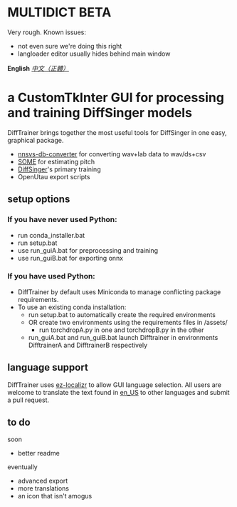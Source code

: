 # MULTIDICT BETA
Very rough. 
Known issues:
- not even sure we're doing this right
- langloader editor usually hides behind main window

**English** *[中文（正體）](./README-zh.md)*

# a CustomTkInter GUI for processing and training DiffSinger models
DiffTrainer brings together the most useful tools for DiffSinger in one easy, graphical package.
- [nnsvs-db-converter](https://github.com/UtaUtaUtau/nnsvs-db-converter) for converting wav+lab data to wav/ds+csv
- [SOME](https://github.com/openvpi/SOME) for estimating pitch
- [DiffSinger](https://github.com/openvpi/DiffSinger)'s primary training
- OpenUtau export scripts
## setup options
### If you have never used Python:
- run conda_installer.bat
- run setup.bat
- use run_guiA.bat for preprocessing and training
- use run_guiB.bat for exporting onnx

### If you have used Python:
- DiffTrainer by default uses Miniconda to manage conflicting package requirements.
- To use an existing conda installation:
  - run setup.bat to automatically create the required environments
  - OR create two environments using the requirements files in /assets/
    - run torchdropA.py in one and torchdropB.py in the other
  - run_guiA.bat and run_guiB.bat launch Difftrainer in environments DifftrainerA and DifftrainerB respectively


## language support
DiffTrainer uses [ez-localizr](https://github.com/spicytigermeat/ez-localizr/tree/main) to allow GUI language selection. All users are welcome to translate the text found in [en_US](/strings/en_US.yaml) to other languages and submit a pull request.

## to do
soon
- better readme

eventually
- advanced export
- more translations
- an icon that isn't amogus
